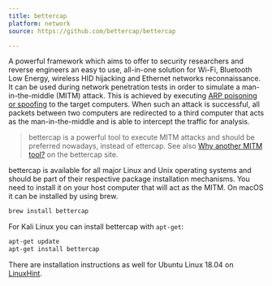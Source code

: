 ```yaml
---
title: bettercap
platform: network
source: https://github.com/bettercap/bettercap

---
```


A powerful framework which aims to offer to security researchers and reverse engineers an easy to use, all-in-one solution for Wi-Fi, Bluetooth Low Energy, wireless HID hijacking and Ethernet networks reconnaissance. It can be used during network penetration tests in order to simulate a man-in-the-middle (MITM) attack. This is achieved by executing [ARP poisoning or spoofing](https://en.wikipedia.org/wiki/ARP_spoofing "ARP poisoning/spoofing") to the target computers. When such an attack is successful, all packets between two computers are redirected to a third computer that acts as the man-in-the-middle and is able to intercept the traffic for analysis.

> bettercap is a powerful tool to execute MITM attacks and should be preferred nowadays, instead of ettercap. See also [Why another MITM tool?](https://www.bettercap.org/legacy/#why-another-mitm-tool "Why another MITM tool?") on the bettercap site.

bettercap is available for all major Linux and Unix operating systems and should be part of their respective package installation mechanisms. You need to install it on your host computer that will act as the MITM. On macOS it can be installed by using brew.

```bash
brew install bettercap
```

For Kali Linux you can install bettercap with `apt-get`:

```bash
apt-get update
apt-get install bettercap
```

There are installation instructions as well for Ubuntu Linux 18.04 on [LinuxHint](https://linuxhint.com/install-bettercap-on-ubuntu-18-04-and-use-the-events-stream/ "Install Bettercap on Ubuntu 18.04").
